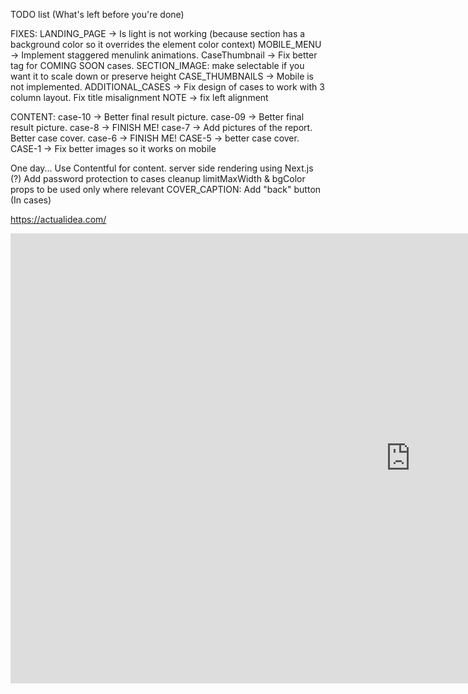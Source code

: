 TODO list (What's left before you're done)

FIXES:
LANDING_PAGE -> Is light is not working (because section has a background color so it overrides the element color context)
MOBILE_MENU -> Implement staggered menulink animations.
CaseThumbnail -> Fix better tag for COMING SOON cases.
SECTION_IMAGE: make selectable if you want it to scale down or preserve height
CASE_THUMBNAILS -> Mobile is not implemented.
ADDITIONAL_CASES -> Fix design of cases to work with 3 column layout. Fix title misalignment
NOTE -> fix left alignment

CONTENT:
case-10 -> Better final result picture.
case-09 -> Better final result picture.
case-8 -> FINISH ME!
case-7 -> Add pictures of the report. Better case cover.
case-6 -> FINISH ME!
CASE-5 -> better case cover.
CASE-1 -> Fix better images so it works on mobile

One day...
Use Contentful for content.
server side rendering using Next.js (?)
Add password protection to cases
cleanup limitMaxWidth & bgColor props to be used only where relevant
COVER_CAPTION: Add "back" button (In cases)

https://actualidea.com/

<iframe width="1280" height="720" src="https://www.youtube.com/embed/UFk14H74w6E" title="WEBINAR: Samuel Bergstrom - Sentiment for better design decisions" frameborder="0" allow="accelerometer; autoplay; clipboard-write; encrypted-media; gyroscope; picture-in-picture; web-share" allowfullscreen></iframe>
